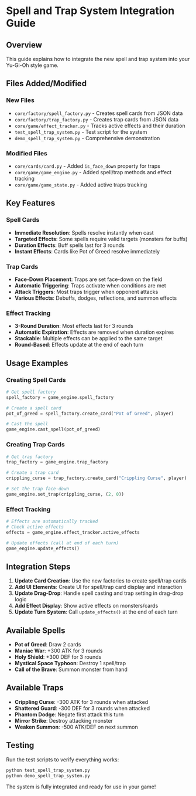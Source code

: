 # Spell and Trap System Integration Guide

## Overview
This guide explains how to integrate the new spell and trap system into your Yu-Gi-Oh style game.

## Files Added/Modified

### New Files
- `core/factory/spell_factory.py` - Creates spell cards from JSON data
- `core/factory/trap_factory.py` - Creates trap cards from JSON data  
- `core/game/effect_tracker.py` - Tracks active effects and their duration
- `test_spell_trap_system.py` - Test script for the system
- `demo_spell_trap_system.py` - Comprehensive demonstration

### Modified Files
- `core/cards/card.py` - Added `is_face_down` property for traps
- `core/game/game_engine.py` - Added spell/trap methods and effect tracking
- `core/game/game_state.py` - Added active traps tracking

## Key Features

### Spell Cards
- **Immediate Resolution**: Spells resolve instantly when cast
- **Targeted Effects**: Some spells require valid targets (monsters for buffs)
- **Duration Effects**: Buff spells last for 3 rounds
- **Instant Effects**: Cards like Pot of Greed resolve immediately

### Trap Cards  
- **Face-Down Placement**: Traps are set face-down on the field
- **Automatic Triggering**: Traps activate when conditions are met
- **Attack Triggers**: Most traps trigger when opponent attacks
- **Various Effects**: Debuffs, dodges, reflections, and summon effects

### Effect Tracking
- **3-Round Duration**: Most effects last for 3 rounds
- **Automatic Expiration**: Effects are removed when duration expires
- **Stackable**: Multiple effects can be applied to the same target
- **Round-Based**: Effects update at the end of each turn

## Usage Examples

### Creating Spell Cards
```python
# Get spell factory
spell_factory = game_engine.spell_factory

# Create a spell card
pot_of_greed = spell_factory.create_card("Pot of Greed", player)

# Cast the spell
game_engine.cast_spell(pot_of_greed)
```

### Creating Trap Cards
```python
# Get trap factory
trap_factory = game_engine.trap_factory

# Create a trap card
crippling_curse = trap_factory.create_card("Crippling Curse", player)

# Set the trap face-down
game_engine.set_trap(crippling_curse, (2, 0))
```

### Effect Tracking
```python
# Effects are automatically tracked
# Check active effects
effects = game_engine.effect_tracker.active_effects

# Update effects (call at end of each turn)
game_engine.update_effects()
```

## Integration Steps

1. **Update Card Creation**: Use the new factories to create spell/trap cards
2. **Add UI Elements**: Create UI for spell/trap card display and interaction
3. **Update Drag-Drop**: Handle spell casting and trap setting in drag-drop logic
4. **Add Effect Display**: Show active effects on monsters/cards
5. **Update Turn System**: Call `update_effects()` at the end of each turn

## Available Spells

- **Pot of Greed**: Draw 2 cards
- **Maniac War**: +300 ATK for 3 rounds
- **Holy Shield**: +300 DEF for 3 rounds  
- **Mystical Space Typhoon**: Destroy 1 spell/trap
- **Call of the Brave**: Summon monster from hand

## Available Traps

- **Crippling Curse**: -300 ATK for 3 rounds when attacked
- **Shattered Guard**: -300 DEF for 3 rounds when attacked
- **Phantom Dodge**: Negate first attack this turn
- **Mirror Strike**: Destroy attacking monster
- **Weaken Summon**: -500 ATK/DEF on next summon

## Testing

Run the test scripts to verify everything works:

```bash
python test_spell_trap_system.py
python demo_spell_trap_system.py
```

The system is fully integrated and ready for use in your game!

